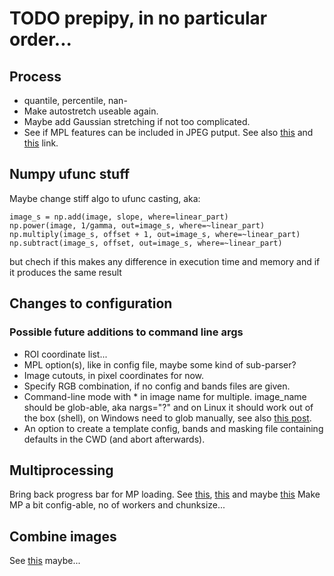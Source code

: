 # TODO prepipy, in no particular order...

## Process

* quantile, percentile, nan-
* Make autostretch useable again.
* Maybe add Gaussian stretching if not too complicated.
* See if MPL features can be included in JPEG putput. See also [this](https://stackoverflow.com/questions/57316491/how-to-convert-matplotlib-figure-to-pil-image-object-without-saving-image) and [this](https://stackoverflow.com/questions/3938676/python-save-matplotlib-figure-on-an-pil-image-object) link.

## Numpy ufunc stuff

Maybe change stiff algo to ufunc casting, aka:

    image_s = np.add(image, slope, where=linear_part)
    np.power(image, 1/gamma, out=image_s, where=~linear_part)
    np.multiply(image_s, offset + 1, out=image_s, where=~linear_part)
    np.subtract(image_s, offset, out=image_s, where=~linear_part)

but chech if this makes any difference in execution time and memory and if it produces the same result

## Changes to configuration

### Possible future additions to command line args

* ROI coordinate list...
* MPL option(s), like in config file, maybe some kind of sub-parser?
* Image cutouts, in pixel coordinates for now.
* Specify RGB combination, if no config and bands files are given.
* Command-line mode with \* in image name for multiple. image_name should be glob-able, aka nargs="?" and on Linux it should work out of the box (shell), on Windows need to glob manually, see also [this post](https://stackoverflow.com/a/71353522/8467078).
* An option to create a template config, bands and masking file containing defaults in the CWD (and abort afterwards).

## Multiprocessing

Bring back progress bar for MP loading. See [this](https://stackoverflow.com/questions/57354700/starmap-combined-with-tqdm), [this](https://stackoverflow.com/questions/41920124/multiprocessing-use-tqdm-to-display-a-progress-bar) and maybe [this](https://tqdm.github.io/docs/contrib.concurrent/)
Make MP a bit config-able, no of workers and chunksize...


## Combine images

See [this](https://note.nkmk.me/en/python-pillow-concat-images/) maybe...

